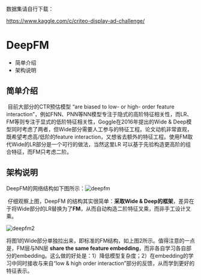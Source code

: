 数据集请自行下载：

https://www.kaggle.com/c/criteo-display-ad-challenge/

# DeepFM

* 简单介绍
* 架构说明

## 简单介绍

​	目前大部分的CTR预估模型 “are biased to low- or high- order feature interaction”，例如FNN、PNN等NN模型专注于隐式的高阶特征相关性，而LR、FM等则专注于显式的低阶特征相关性，Goggle在2016年提出的Wide & Deep模型同时考虑了两者，但Wide部分需要人工参与的特征工程。论文动机非常直观，既希望考虑高/低阶的feature interaction，又想省去额外的特征工程。使用FM取代Wide的LR部分是一个可行的做法，当然这里LR 可以基于先验构造更高阶的组合特征，而FM只考虑二阶。

## 架构说明

DeepFM的网络结构如下图所示：![deepfm](C:\Users\SongWood\shujiaxuexi\baidushixi\DeepFM_torch-master\images\deepfm.jpg)

​	仔细观察上图，DeepFM 的结构其实很简单：**采取Wide & Deep的框架**，差异在于将Wide部分的LR替换为了**FM**，从而自动构造二阶特征叉乘，而非手工设计叉乘。

![deepfm2](C:\Users\SongWood\shujiaxuexi\baidushixi\DeepFM_torch-master\images\deepfm2.jpg)

​	将图1的Wide部分单独拉出来，即标准的FM结构，如上图2所示。值得注意的一点是，FM层与NN层 **share the same feature embedding**，而非各自学习各自部分的embedding。这么做的好处是：1）降低模型复杂度；2）在embedding的学习中同时接收与来自“low & high order interaction”部分的反馈，从而学到更好的特征表示。